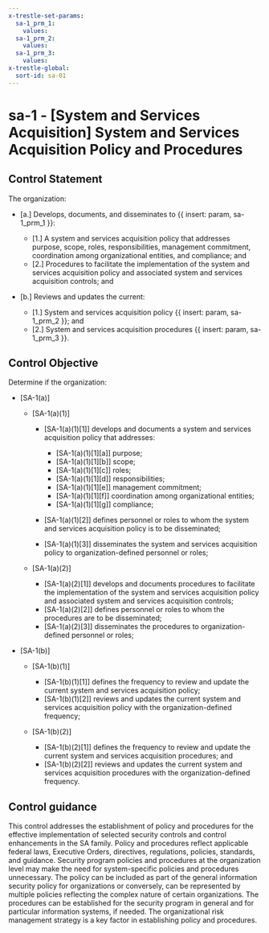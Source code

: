 ```yaml
---
x-trestle-set-params:
  sa-1_prm_1:
    values:
  sa-1_prm_2:
    values:
  sa-1_prm_3:
    values:
x-trestle-global:
  sort-id: sa-01
---
```


# sa-1 - \[System and Services Acquisition\] System and Services Acquisition Policy and Procedures

## Control Statement

The organization:

- \[a.\] Develops, documents, and disseminates to {{ insert: param, sa-1_prm_1 }}:

  - \[1.\] A system and services acquisition policy that addresses purpose, scope, roles, responsibilities, management commitment, coordination among organizational entities, and compliance; and
  - \[2.\] Procedures to facilitate the implementation of the system and services acquisition policy and associated system and services acquisition controls; and

- \[b.\] Reviews and updates the current:

  - \[1.\] System and services acquisition policy {{ insert: param, sa-1_prm_2 }}; and
  - \[2.\] System and services acquisition procedures {{ insert: param, sa-1_prm_3 }}.

## Control Objective

Determine if the organization:

- \[SA-1(a)\]

  - \[SA-1(a)(1)\]

    - \[SA-1(a)(1)[1]\] develops and documents a system and services acquisition policy that addresses:

      - \[SA-1(a)(1)[1][a]\] purpose;
      - \[SA-1(a)(1)[1][b]\] scope;
      - \[SA-1(a)(1)[1][c]\] roles;
      - \[SA-1(a)(1)[1][d]\] responsibilities;
      - \[SA-1(a)(1)[1][e]\] management commitment;
      - \[SA-1(a)(1)[1][f]\] coordination among organizational entities;
      - \[SA-1(a)(1)[1][g]\] compliance;

    - \[SA-1(a)(1)[2]\] defines personnel or roles to whom the system and services acquisition policy is to be disseminated;
    - \[SA-1(a)(1)[3]\] disseminates the system and services acquisition policy to organization-defined personnel or roles;

  - \[SA-1(a)(2)\]

    - \[SA-1(a)(2)[1]\] develops and documents procedures to facilitate the implementation of the system and services acquisition policy and associated system and services acquisition controls;
    - \[SA-1(a)(2)[2]\] defines personnel or roles to whom the procedures are to be disseminated;
    - \[SA-1(a)(2)[3]\] disseminates the procedures to organization-defined personnel or roles;

- \[SA-1(b)\]

  - \[SA-1(b)(1)\]

    - \[SA-1(b)(1)[1]\] defines the frequency to review and update the current system and services acquisition policy;
    - \[SA-1(b)(1)[2]\] reviews and updates the current system and services acquisition policy with the organization-defined frequency;

  - \[SA-1(b)(2)\]

    - \[SA-1(b)(2)[1]\] defines the frequency to review and update the current system and services acquisition procedures; and
    - \[SA-1(b)(2)[2]\] reviews and updates the current system and services acquisition procedures with the organization-defined frequency.

## Control guidance

This control addresses the establishment of policy and procedures for the effective implementation of selected security controls and control enhancements in the SA family. Policy and procedures reflect applicable federal laws, Executive Orders, directives, regulations, policies, standards, and guidance. Security program policies and procedures at the organization level may make the need for system-specific policies and procedures unnecessary. The policy can be included as part of the general information security policy for organizations or conversely, can be represented by multiple policies reflecting the complex nature of certain organizations. The procedures can be established for the security program in general and for particular information systems, if needed. The organizational risk management strategy is a key factor in establishing policy and procedures.
